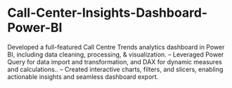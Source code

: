# Call-Center-Insights-Dashboard-Power-BI
 Developed a full-featured Call Centre Trends analytics dashboard in Power BI, including data cleaning, processing,
& visualization.
– Leveraged Power Query for data import and transformation, and DAX for dynamic measures and calculations..
– Created interactive charts, filters, and slicers, enabling actionable insights and seamless dashboard export.

